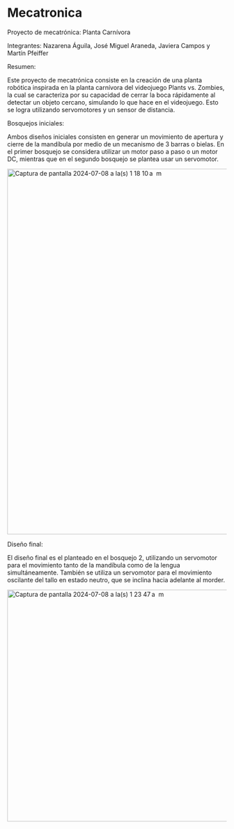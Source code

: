 # Mecatronica
Proyecto de mecatrónica: Planta Carnívora

Integrantes: Nazarena Águila, José Miguel Araneda, Javiera Campos y Martín Pfeiffer

Resumen: 

Este proyecto de mecatrónica consiste en la creación de una planta robótica inspirada en la planta carnívora del videojuego Plants vs. Zombies, la cual se caracteriza por su capacidad de cerrar la boca rápidamente al detectar un objeto cercano, simulando lo que hace en el videojuego. Esto se logra utilizando servomotores y un sensor de distancia.

Bosquejos iniciales:

Ambos diseños iniciales consisten en generar un movimiento de apertura y cierre de la mandíbula por medio de un mecanismo de 3 barras o bielas. En el primer bosquejo se considera utilizar un motor paso a paso o un motor DC, mientras que en el segundo bosquejo se plantea usar un servomotor.

<img width="839" alt="Captura de pantalla 2024-07-08 a la(s) 1 18 10 a  m" src="https://github.com/javierita11/Mecatronica/assets/167661867/945303e5-c617-44e0-98a2-4f92b687ce70">

Diseño final:

El diseño final es el planteado en el bosquejo 2, utilizando un servomotor para el movimiento tanto de la mandíbula como de la lengua simultáneamente. También se utiliza un servomotor para el movimiento oscilante del tallo en estado neutro, que se inclina hacia adelante al morder.

<img width="532" alt="Captura de pantalla 2024-07-08 a la(s) 1 23 47 a  m" src="https://github.com/javierita11/Mecatronica/assets/167661867/4c2d1e83-2f81-44c3-88db-04d9f18b330c">


